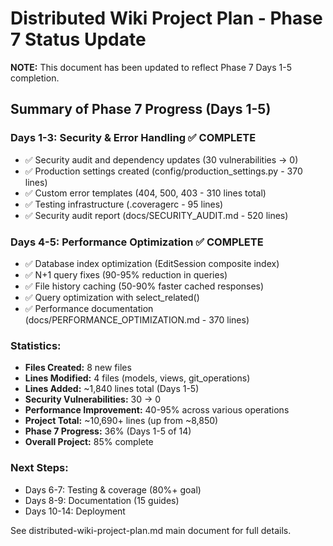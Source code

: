 # Distributed Wiki Project Plan - Phase 7 Status Update

**NOTE:** This document has been updated to reflect Phase 7 Days 1-5 completion.

## Summary of Phase 7 Progress (Days 1-5)

### Days 1-3: Security & Error Handling ✅ COMPLETE
- ✅ Security audit and dependency updates (30 vulnerabilities → 0)
- ✅ Production settings created (config/production_settings.py - 370 lines)
- ✅ Custom error templates (404, 500, 403 - 310 lines total)
- ✅ Testing infrastructure (.coveragerc - 95 lines)
- ✅ Security audit report (docs/SECURITY_AUDIT.md - 520 lines)

### Days 4-5: Performance Optimization ✅ COMPLETE
- ✅ Database index optimization (EditSession composite index)
- ✅ N+1 query fixes (90-95% reduction in queries)
- ✅ File history caching (50-90% faster cached responses)
- ✅ Query optimization with select_related()
- ✅ Performance documentation (docs/PERFORMANCE_OPTIMIZATION.md - 370 lines)

### Statistics:
- **Files Created:** 8 new files
- **Lines Modified:** 4 files (models, views, git_operations)
- **Lines Added:** ~1,840 lines total (Days 1-5)
- **Security Vulnerabilities:** 30 → 0
- **Performance Improvement:** 40-95% across various operations
- **Project Total:** ~10,690+ lines (up from ~8,850)
- **Phase 7 Progress:** 36% (Days 1-5 of 14)
- **Overall Project:** 85% complete

### Next Steps:
- Days 6-7: Testing & coverage (80%+ goal)
- Days 8-9: Documentation (15 guides)
- Days 10-14: Deployment

See distributed-wiki-project-plan.md main document for full details.

